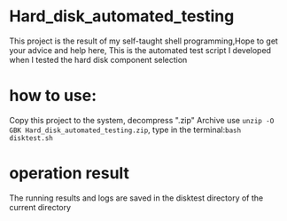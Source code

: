 # Hard_disk_automated_testing
This project is the result of my self-taught shell programming,Hope to get your advice and help here,
This is the automated test script I developed when I tested the hard disk component selection
# how to use:
Copy this project to the system,
decompress ".zip" Archive use `unzip -O GBK Hard_disk_automated_testing.zip`,
type in the terminal:`bash disktest.sh`
# operation result
The running results and logs are saved in the disktest directory of the current directory
